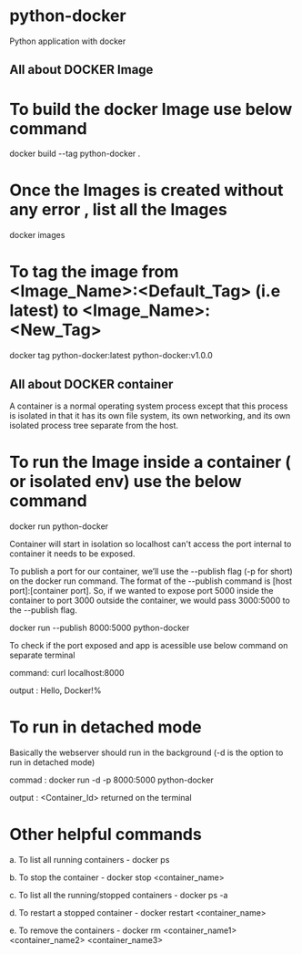 # python-docker
 Python application with docker

## All about DOCKER Image
# To build the docker Image use below command
docker build --tag python-docker .

# Once the Images is created without any error , list all the Images
docker images

# To tag the image from <Image_Name>:<Default_Tag> (i.e latest) to <Image_Name>:<New_Tag>
docker tag python-docker:latest python-docker:v1.0.0

## All about DOCKER container
A container is a normal operating system process except that this process is isolated in that it has its own file system, 
its own networking, and its own isolated process tree separate from the host.

# To run the Image inside a container ( or isolated env) use the below command
docker run python-docker

Container will start in isolation so localhost can't access the port internal to container it needs to be exposed.

To publish a port for our container, we’ll use the --publish flag (-p for short) on the docker run command. 
The format of the --publish command is [host port]:[container port]. 
So, if we wanted to expose port 5000 inside the container to port 3000 outside the container, 
we would pass 3000:5000 to the --publish flag.

docker run --publish 8000:5000 python-docker

To check if the port exposed and app is acessible use below command on separate terminal

command: curl localhost:8000 

output : Hello, Docker!%

# To run in detached mode
Basically the webserver should run in the background (-d is the option to run in detached mode)

commad : docker run -d -p 8000:5000 python-docker

output : <Container_Id> returned on the terminal

# Other helpful commands
a. To list all running containers - docker ps

b. To stop the container - docker stop <container_name>

c. To list all the running/stopped containers - docker ps -a

d. To restart a stopped container - docker restart <container_name>

e. To remove the containers - docker rm <container_name1> <container_name2> <container_name3>


